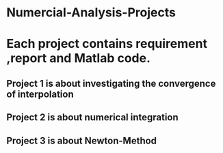 # Numercial-Analysis-Projects
# Each project contains requirement ,report and Matlab code.
## Project 1 is about investigating the convergence of interpolation
## Project 2 is about numerical integration 
## Project 3 is about Newton-Method
